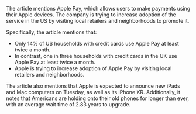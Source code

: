 The article mentions Apple Pay, which allows users to make payments using their Apple devices. The company is trying to increase adoption of the service in the US by visiting local retailers and neighborhoods to promote it.

Specifically, the article mentions that:

* Only 14% of US households with credit cards use Apple Pay at least twice a month.
* In contrast, one in three households with credit cards in the UK use Apple Pay at least twice a month.
* Apple is trying to increase adoption of Apple Pay by visiting local retailers and neighborhoods.

The article also mentions that Apple is expected to announce new iPads and Mac computers on Tuesday, as well as its iPhone XR. Additionally, it notes that Americans are holding onto their old phones for longer than ever, with an average wait time of 2.83 years to upgrade.